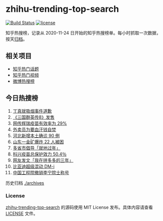 # zhihu-trending-top-search

[![Build Status](https://github.com/justjavac/zhihu-trending-top-search/workflows/ci/badge.svg?branch=main)](https://github.com/justjavac/zhihu-trending-top-search/actions)
[![license](https://img.shields.io/github/license/justjavac/zhihu-trending-top-search)](https://github.com/justjavac/zhihu-trending-top-search/blob/main/LICENSE)

知乎热搜榜，记录从 2020-11-24 日开始的知乎热搜榜单。每小时抓取一次数据，按天[归档](./archives)。

## 相关项目

- [知乎热门话题](https://github.com/justjavac/zhihu-trending-hot-questions)
- [知乎热门视频](https://github.com/justjavac/zhihu-trending-hot-video)
- [微博热搜榜](https://github.com/justjavac/weibo-trending-hot-search)

## 今日热搜榜

<!-- BEGIN -->
<!-- 最后更新时间 Thu Jan 14 2021 06:22:00 GMT+0800 (CST) -->
1. [丁真就吸烟事件道歉](https://www.zhihu.com/search?q=丁真抽烟)
1. [《三国群英传8》发售](https://www.zhihu.com/search?q=三国群英传8)
1. [网传辉瑞疫苗有效率为 29%](https://www.zhihu.com/search?q=辉瑞疫苗)
1. [外卖员为要血汗钱自焚](https://www.zhihu.com/search?q=外卖员自焚)
1. [河北新增本土确诊 90 例](https://www.zhihu.com/search?q=河北新增)
1. [山东一金矿爆炸 22 人被困](https://www.zhihu.com/search?q=山东金矿)
1. [多省市倡导「就地过年」](https://www.zhihu.com/search?q=就地过年)
1. [科兴疫苗总保护效力 50.4％](https://www.zhihu.com/search?q=科兴疫苗)
1. [网友发文「我在拼多多的三年」](https://www.zhihu.com/search?q=我在拼多多的三年)
1. [比亚迪超级混动 DM-i](https://www.zhihu.com/search?q=比亚迪)
1. [中国工程院撤销李宁院士称号](https://www.zhihu.com/search?q=李宁院士)
<!-- END -->

历史归档 [./archives](./archives)

### License

[zhihu-trending-top-search](https://github.com/justjavac/zhihu-trending-top-search) 的源码使用 MIT License 发布。具体内容请查看 [LICENSE](./LICENSE) 文件。
